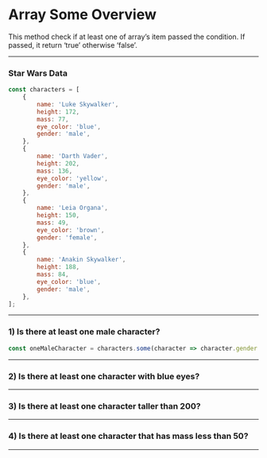 # Array Some Overview
This method check if at least one of array’s item passed the condition. If passed, it return ‘true’ otherwise ‘false’.

***

### Star Wars Data

```js
const characters = [
    {
        name: 'Luke Skywalker',
        height: 172,
        mass: 77,
        eye_color: 'blue',
        gender: 'male',
    },
    {
        name: 'Darth Vader',
        height: 202,
        mass: 136,
        eye_color: 'yellow',
        gender: 'male',
    },
    {
        name: 'Leia Organa',
        height: 150,
        mass: 49,
        eye_color: 'brown',
        gender: 'female',
    },
    {
        name: 'Anakin Skywalker',
        height: 188,
        mass: 84,
        eye_color: 'blue',
        gender: 'male',
    },
];
```

***


### 1) Is there at least one male character?

```js
const oneMaleCharacter = characters.some(character => character.gender === 'male');
```
***
### 2) Is there at least one character with blue eyes?
***
### 3) Is there at least one character taller than 200?
***
### 4) Is there at least one character that has mass less than 50?
***

